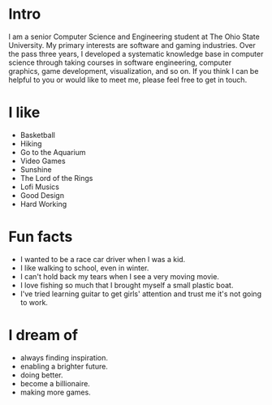 
# Intro

I am a senior Computer Science and Engineering student at The Ohio State University. My primary interests are software and gaming industries. Over the pass three years, I developed a systematic knowledge base in computer science through taking courses in software engineering, computer graphics, game development, visualization, and so on. If you think I can be helpful to you or would like to meet me, please feel free to get in touch.

# I like

- Basketball
- Hiking
- Go to the Aquarium
- Video Games
- Sunshine
- The Lord of the Rings
- Lofi Musics
- Good Design
- Hard Working

# Fun facts

- I wanted to be a race car driver when I was a kid.
- I like walking to school, even in winter.
- I can't hold back my tears when I see a very moving movie.
- I love fishing so much that I brought myself a small plastic boat.
- I've tried learning guitar to get girls' attention and trust me it's not going to work.

# I dream of

- always finding inspiration.
- enabling a brighter future.
- doing better.
- become a billionaire.
- making more games.
